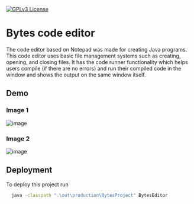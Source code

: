 


[![GPLv3 License](https://img.shields.io/badge/License-GPL%20v3-yellow.svg)](https://opensource.org/licenses/)


# Bytes code editor
The code editor based on Notepad was made for creating Java programs. This code editor uses basic file management systems such as creating, opening, and closing files.
It has the code runner functionality which helps users compile (if there are no errors) and run their compiled code in the window and shows the output on the same window itself.


## Demo
### Image 1
![image](https://github.com/mr-mods-yg/Bytes-code-editor/assets/62419230/c8c937cf-639e-4a7b-a79c-e05dd798ac21)
### Image 2
![image](https://github.com/mr-mods-yg/Bytes-code-editor/assets/62419230/ad9c1b18-a5aa-45b8-bfbc-4e2b6555d0ce)




## Deployment

To deploy this project run

```bash
  java -classpath ".\out\production\BytesProject" BytesEditor
```

